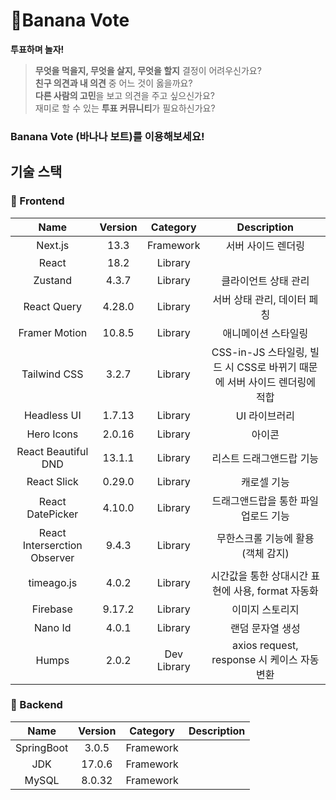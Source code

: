# 🍌Banana Vote

**투표하며 놀자!**

> **무엇을 먹을지, 무엇을 살지, 무엇을 할지** 결정이 어려우신가요? <br />
> **친구 의견과 내 의견** 중 어느 것이 옳을까요? <br />
> **다른 사람의 고민**을 보고 의견을 주고 싶으신가요? <br />
> 재미로 할 수 있는 **투표 커뮤니티**가 필요하신가요? <br />

### Banana Vote (바나나 보트)를 이용해보세요! <br />

## 기술 스택
### 🐥 Frontend

|       Name                     |        Version         |    Category    |         Description                                                     |
|:------------------------------:|:----------------------:|:--------------:|:-----------------------------------------------------------------------:|
|      Next.js                   |         13.3           |    Framework   | 서버 사이드 렌더링                                                       |
|      React                     |         18.2           |    Library     |                                                                         |
|      Zustand                   |         4.3.7          |    Library     | 클라이언트 상태 관리                                                     |
|   React Query                  |         4.28.0         |    Library     | 서버 상태 관리, 데이터 페칭                                              |
|   Framer Motion                |         10.8.5         |    Library     | 애니메이션 스타일링                                                      |
|   Tailwind CSS                 |         3.2.7          |    Library     | CSS-in-JS 스타일링, 빌드 시 CSS로 바뀌기 때문에 서버 사이드 렌더링에 적합 |
|   Headless UI                  |         1.7.13         |    Library     | UI 라이브러리                                                            |
|   Hero Icons                   |         2.0.16         |    Library     | 아이콘                                                                   |
|   React Beautiful DND          |         13.1.1         |    Library     | 리스트 드래그앤드랍 기능                                                 |
|   React Slick                  |         0.29.0         |    Library     | 캐로셀 기능                                                              |
|   React DatePicker             |        4.10.0          |    Library     | 드래그앤드랍을 통한 파일 업로드 기능                                      |
|   React Interserction Observer |         9.4.3          |    Library     | 무한스크롤 기능에 활용(객체 감지)                                         |
|   timeago.js                   |         4.0.2          |    Library     | 시간값을 통한 상대시간 표현에 사용, format 자동화                         |
|   Firebase                     |         9.17.2         |    Library     | 이미지 스토리지                                                          |
|   Nano Id                      |         4.0.1          |    Library     | 랜덤 문자열 생성                                                         |
|   Humps                        |         2.0.2          |    Dev Library |  axios request, response 시 케이스 자동 변환                             |

### 🐒 Backend

|       Name         |        Version         |    Category    |         Description            |
|:------------------:|:----------------------:|:--------------:|:------------------------------:|
|      SpringBoot    |         3.0.5          |    Framework   |                                |
|      JDK           |         17.0.6         |    Framework   |                                |
|      MySQL         |         8.0.32         |    Framework   |                                |
